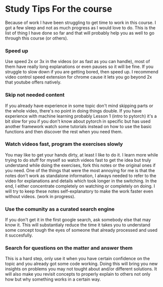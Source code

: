 # Study Tips For the course

Because of work I have been struggling to get time to work in this course. I got a few sleep and not as much progress as I would love to do. This is the list of thing I have done so far and that will probably help you as well to go through this course (or others).

### Speed up

Use speed 2x or 3x in the videos (or as fast as you can handle), most of them have really long explanations or even pauses so it will be fine. If you struggle to slow down if you are getting bored, then speed up. I recommend video control speed extension for chrome cause it lets you go beyond 2x that youtube offers natively.

### Skip not needed content

If you already have experience in some topic don't mind skipping parts or the whole video, there's no point in doing things double. If you have experience with machine learning probably Lesson 1 (intro to pytorch) it's a bit slow for you if you don't know about pytorch in specific but has used another framework watch some tutorials instead on how to use the basic functions and then discover the rest when you need them.

### Watch videos fast, program the exercises slowly

You may like to get your hands dirty, at least I like to do it. I learn more while trying to do stuff for myself so watch videos fast to get the idea but truly understand while doing the exercises, fork this notes or the original ones if you need. One of the things that were the most annoying for me is that the notes don't work as standalone information, I always needed to refer to the video for explanations and details which took longer in the switching. In the end, I either concentrate completely on watching or completely on doing. I will try to keep these notes self-explanatory to make the work faster even without videos. (work in progress).

### Use the comunity as a curated search engine

If you don't get it in the first google search, ask somebody else that may know it. This will substantialy reduce the time it takes you to understand some concept tough the eyes of someone that already processed and used it succesfully.

### Search for questions on the matter and answer them

This is a hard step, only use it when you have certain confidence on the topic and you already got some code working. Doing this will bring you new insights on problems you may not tought about and/or different solutions. It will also make you revisit concepts to properly explain to others not only how but why something works in a certain way.
